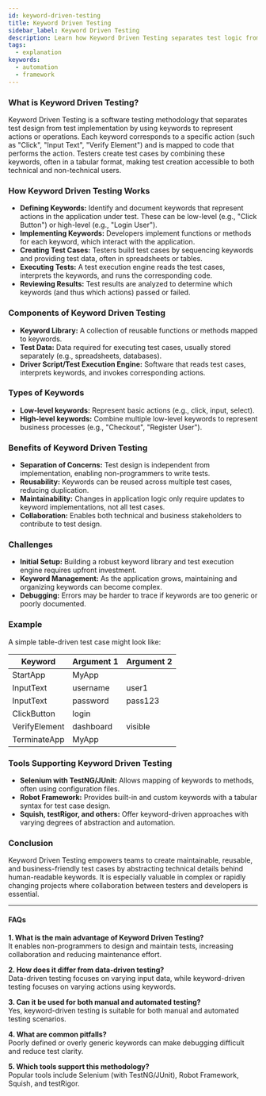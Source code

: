 ```yaml
---
id: keyword-driven-testing
title: Keyword Driven Testing
sidebar_label: Keyword Driven Testing
description: Learn how Keyword Driven Testing separates test logic from implementation using keywords.
tags:
  - explanation
keywords:
  - automation
  - framework
---
```


### What is Keyword Driven Testing?

Keyword Driven Testing is a software testing methodology that separates test design from test implementation by using keywords to represent actions or operations. Each keyword corresponds to a specific action (such as "Click", "Input Text", "Verify Element") and is mapped to code that performs the action. Testers create test cases by combining these keywords, often in a tabular format, making test creation accessible to both technical and non-technical users.

### How Keyword Driven Testing Works

- **Defining Keywords:** Identify and document keywords that represent actions in the application under test. These can be low-level (e.g., "Click Button") or high-level (e.g., "Login User").
- **Implementing Keywords:** Developers implement functions or methods for each keyword, which interact with the application.
- **Creating Test Cases:** Testers build test cases by sequencing keywords and providing test data, often in spreadsheets or tables.
- **Executing Tests:** A test execution engine reads the test cases, interprets the keywords, and runs the corresponding code.
- **Reviewing Results:** Test results are analyzed to determine which keywords (and thus which actions) passed or failed.

### Components of Keyword Driven Testing

- **Keyword Library:** A collection of reusable functions or methods mapped to keywords.
- **Test Data:** Data required for executing test cases, usually stored separately (e.g., spreadsheets, databases).
- **Driver Script/Test Execution Engine:** Software that reads test cases, interprets keywords, and invokes corresponding actions.

### Types of Keywords

- **Low-level keywords:** Represent basic actions (e.g., click, input, select).
- **High-level keywords:** Combine multiple low-level keywords to represent business processes (e.g., "Checkout", "Register User").

### Benefits of Keyword Driven Testing

- **Separation of Concerns:** Test design is independent from implementation, enabling non-programmers to write tests.
- **Reusability:** Keywords can be reused across multiple test cases, reducing duplication.
- **Maintainability:** Changes in application logic only require updates to keyword implementations, not all test cases.
- **Collaboration:** Enables both technical and business stakeholders to contribute to test design.

### Challenges

- **Initial Setup:** Building a robust keyword library and test execution engine requires upfront investment.
- **Keyword Management:** As the application grows, maintaining and organizing keywords can become complex.
- **Debugging:** Errors may be harder to trace if keywords are too generic or poorly documented.

### Example

A simple table-driven test case might look like:

| Keyword        | Argument 1   | Argument 2      |
| -------------- | ------------ | --------------- |
| StartApp       | MyApp        |                 |
| InputText      | username     | user1           |
| InputText      | password     | pass123         |
| ClickButton    | login        |                 |
| VerifyElement  | dashboard    | visible         |
| TerminateApp   | MyApp        |                 |

### Tools Supporting Keyword Driven Testing

- **Selenium with TestNG/JUnit:** Allows mapping of keywords to methods, often using configuration files.
- **Robot Framework:** Provides built-in and custom keywords with a tabular syntax for test case design.
- **Squish, testRigor, and others:** Offer keyword-driven approaches with varying degrees of abstraction and automation.

### Conclusion

Keyword Driven Testing empowers teams to create maintainable, reusable, and business-friendly test cases by abstracting technical details behind human-readable keywords. It is especially valuable in complex or rapidly changing projects where collaboration between testers and developers is essential.

---

#### FAQs

**1. What is the main advantage of Keyword Driven Testing?**  
It enables non-programmers to design and maintain tests, increasing collaboration and reducing maintenance effort.

**2. How does it differ from data-driven testing?**  
Data-driven testing focuses on varying input data, while keyword-driven testing focuses on varying actions using keywords.

**3. Can it be used for both manual and automated testing?**  
Yes, keyword-driven testing is suitable for both manual and automated testing scenarios.

**4. What are common pitfalls?**  
Poorly defined or overly generic keywords can make debugging difficult and reduce test clarity.

**5. Which tools support this methodology?**  
Popular tools include Selenium (with TestNG/JUnit), Robot Framework, Squish, and testRigor.
